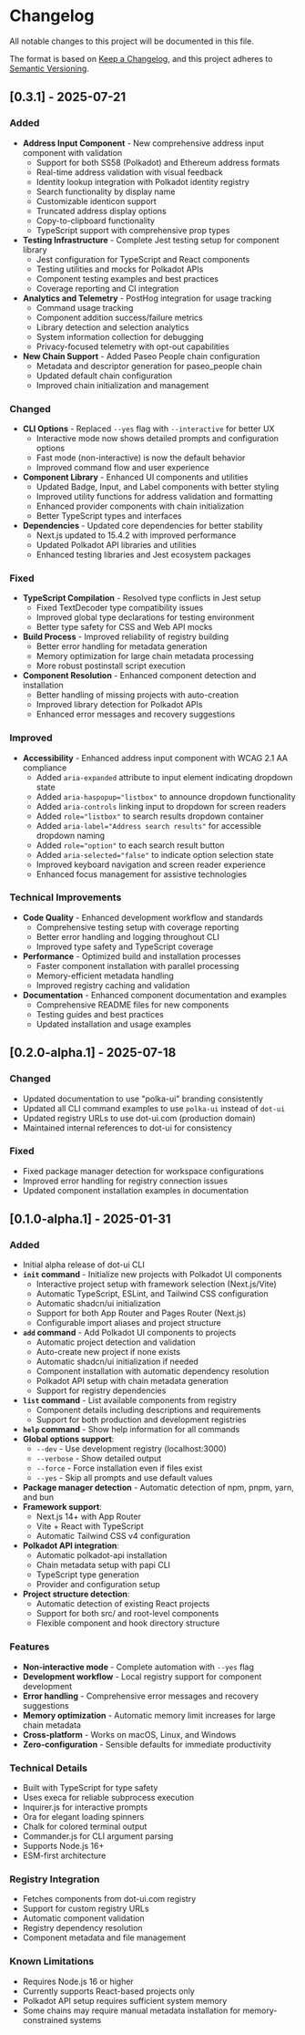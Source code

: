 # Changelog

All notable changes to this project will be documented in this file.

The format is based on [Keep a Changelog](https://keepachangelog.com/en/1.0.0/),
and this project adheres to
[Semantic Versioning](https://semver.org/spec/v2.0.0.html).

## [0.3.1] - 2025-07-21

### Added

- **Address Input Component** - New comprehensive address input component with
  validation
  - Support for both SS58 (Polkadot) and Ethereum address formats
  - Real-time address validation with visual feedback
  - Identity lookup integration with Polkadot identity registry
  - Search functionality by display name
  - Customizable identicon support
  - Truncated address display options
  - Copy-to-clipboard functionality
  - TypeScript support with comprehensive prop types
- **Testing Infrastructure** - Complete Jest testing setup for component library
  - Jest configuration for TypeScript and React components
  - Testing utilities and mocks for Polkadot APIs
  - Component testing examples and best practices
  - Coverage reporting and CI integration
- **Analytics and Telemetry** - PostHog integration for usage tracking
  - Command usage tracking
  - Component addition success/failure metrics
  - Library detection and selection analytics
  - System information collection for debugging
  - Privacy-focused telemetry with opt-out capabilities
- **New Chain Support** - Added Paseo People chain configuration
  - Metadata and descriptor generation for paseo_people chain
  - Updated default chain configuration
  - Improved chain initialization and management

### Changed

- **CLI Options** - Replaced `--yes` flag with `--interactive` for better UX
  - Interactive mode now shows detailed prompts and configuration options
  - Fast mode (non-interactive) is now the default behavior
  - Improved command flow and user experience
- **Component Library** - Enhanced UI components and utilities
  - Updated Badge, Input, and Label components with better styling
  - Improved utility functions for address validation and formatting
  - Enhanced provider components with chain initialization
  - Better TypeScript types and interfaces
- **Dependencies** - Updated core dependencies for better stability
  - Next.js updated to 15.4.2 with improved performance
  - Updated Polkadot API libraries and utilities
  - Enhanced testing libraries and Jest ecosystem packages

### Fixed

- **TypeScript Compilation** - Resolved type conflicts in Jest setup
  - Fixed TextDecoder type compatibility issues
  - Improved global type declarations for testing environment
  - Better type safety for CSS and Web API mocks
- **Build Process** - Improved reliability of registry building
  - Better error handling for metadata generation
  - Memory optimization for large chain metadata processing
  - More robust postinstall script execution
- **Component Resolution** - Enhanced component detection and installation
  - Better handling of missing projects with auto-creation
  - Improved library detection for Polkadot APIs
  - Enhanced error messages and recovery suggestions

### Improved

- **Accessibility** - Enhanced address input component with WCAG 2.1 AA
  compliance
  - Added `aria-expanded` attribute to input element indicating dropdown state
  - Added `aria-haspopup="listbox"` to announce dropdown functionality
  - Added `aria-controls` linking input to dropdown for screen readers
  - Added `role="listbox"` to search results dropdown container
  - Added `aria-label="Address search results"` for accessible dropdown naming
  - Added `role="option"` to each search result button
  - Added `aria-selected="false"` to indicate option selection state
  - Improved keyboard navigation and screen reader experience
  - Enhanced focus management for assistive technologies

### Technical Improvements

- **Code Quality** - Enhanced development workflow and standards
  - Comprehensive testing setup with coverage reporting
  - Better error handling and logging throughout CLI
  - Improved type safety and TypeScript coverage
- **Performance** - Optimized build and installation processes
  - Faster component installation with parallel processing
  - Memory-efficient metadata handling
  - Improved registry caching and validation
- **Documentation** - Enhanced component documentation and examples
  - Comprehensive README files for new components
  - Testing guides and best practices
  - Updated installation and usage examples

## [0.2.0-alpha.1] - 2025-07-18

### Changed

- Updated documentation to use "polka-ui" branding consistently
- Updated all CLI command examples to use `polka-ui` instead of `dot-ui`
- Updated registry URLs to use dot-ui.com (production domain)
- Maintained internal references to dot-ui for consistency

### Fixed

- Fixed package manager detection for workspace configurations
- Improved error handling for registry connection issues
- Updated component installation examples in documentation

## [0.1.0-alpha.1] - 2025-01-31

### Added

- Initial alpha release of dot-ui CLI
- **`init` command** - Initialize new projects with Polkadot UI components
  - Interactive project setup with framework selection (Next.js/Vite)
  - Automatic TypeScript, ESLint, and Tailwind CSS configuration
  - Automatic shadcn/ui initialization
  - Support for both App Router and Pages Router (Next.js)
  - Configurable import aliases and project structure
- **`add` command** - Add Polkadot UI components to projects
  - Automatic project detection and validation
  - Auto-create new project if none exists
  - Automatic shadcn/ui initialization if needed
  - Component installation with automatic dependency resolution
  - Polkadot API setup with chain metadata generation
  - Support for registry dependencies
- **`list` command** - List available components from registry
  - Component details including descriptions and requirements
  - Support for both production and development registries
- **`help` command** - Show help information for all commands
- **Global options support**:
  - `--dev` - Use development registry (localhost:3000)
  - `--verbose` - Show detailed output
  - `--force` - Force installation even if files exist
  - `--yes` - Skip all prompts and use default values
- **Package manager detection** - Automatic detection of npm, pnpm, yarn, and
  bun
- **Framework support**:
  - Next.js 14+ with App Router
  - Vite + React with TypeScript
  - Automatic Tailwind CSS v4 configuration
- **Polkadot API integration**:
  - Automatic polkadot-api installation
  - Chain metadata setup with papi CLI
  - TypeScript type generation
  - Provider and configuration setup
- **Project structure detection**:
  - Automatic detection of existing React projects
  - Support for both src/ and root-level components
  - Flexible component and hook directory structure

### Features

- **Non-interactive mode** - Complete automation with `--yes` flag
- **Development workflow** - Local registry support for component development
- **Error handling** - Comprehensive error messages and recovery suggestions
- **Memory optimization** - Automatic memory limit increases for large chain
  metadata
- **Cross-platform** - Works on macOS, Linux, and Windows
- **Zero-configuration** - Sensible defaults for immediate productivity

### Technical Details

- Built with TypeScript for type safety
- Uses execa for reliable subprocess execution
- Inquirer.js for interactive prompts
- Ora for elegant loading spinners
- Chalk for colored terminal output
- Commander.js for CLI argument parsing
- Supports Node.js 16+
- ESM-first architecture

### Registry Integration

- Fetches components from dot-ui.com registry
- Support for custom registry URLs
- Automatic component validation
- Registry dependency resolution
- Component metadata and file management

### Known Limitations

- Requires Node.js 16 or higher
- Currently supports React-based projects only
- Polkadot API setup requires sufficient system memory
- Some chains may require manual metadata installation for memory-constrained
  systems
